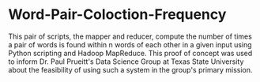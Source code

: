 # Word-Pair-Coloction-Frequency
This pair of scripts, the mapper and reducer, compute the number of times a pair of words is found within n words of each other in a given input using Python scripting and Hadoop MapReduce. This proof of concept was used to inform Dr. Paul Prueitt's Data Science Group at Texas State University about the feasibility of using such a system in the group's primary mission.

